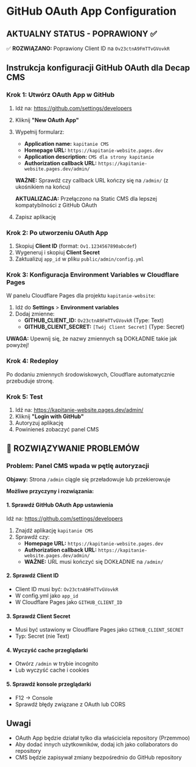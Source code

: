 # GitHub OAuth App Configuration

## AKTUALNY STATUS - POPRAWIONY ✅

✅ **ROZWIĄZANO:** Poprawiony Client ID na `Ov23ctnA9FmTTvGVovkR`

## Instrukcja konfiguracji GitHub OAuth dla Decap CMS

### Krok 1: Utwórz OAuth App w GitHub

1. Idź na: https://github.com/settings/developers
2. Kliknij **"New OAuth App"**
3. Wypełnij formularz:
   - **Application name:** `kapitanie CMS`
   - **Homepage URL:** `https://kapitanie-website.pages.dev`
   - **Application description:** `CMS dla strony kapitanie`
   - **Authorization callback URL:** `https://kapitanie-website.pages.dev/admin/`
   
   **WAŻNE:** Sprawdź czy callback URL kończy się na `/admin/` (z ukośnikiem na końcu)
   
   **AKTUALIZACJA:** Przełączono na Static CMS dla lepszej kompatybilności z GitHub OAuth
4. Zapisz aplikację

### Krok 2: Po utworzeniu OAuth App

1. Skopiuj **Client ID** (format: `Ov1.1234567890abcdef`)
2. Wygeneruj i skopiuj **Client Secret**
3. Zaktualizuj `app_id` w pliku `public/admin/config.yml`

### Krok 3: Konfiguracja Environment Variables w Cloudflare Pages

W panelu Cloudflare Pages dla projektu `kapitanie-website`:

1. Idź do **Settings** > **Environment variables**
2. Dodaj zmienne:
   - **GITHUB_CLIENT_ID:** `Ov23ctnA9FmTTvGVovkR` (Type: Text)
   - **GITHUB_CLIENT_SECRET:** `[Twój Client Secret]` (Type: Secret)

**UWAGA:** Upewnij się, że nazwy zmiennych są DOKŁADNIE takie jak powyżej!

### Krok 4: Redeploy

Po dodaniu zmiennych środowiskowych, Cloudflare automatycznie przebuduje stronę.

### Krok 5: Test

1. Idź na: https://kapitanie-website.pages.dev/admin/
2. Kliknij **"Login with GitHub"**
3. Autoryzuj aplikację
4. Powinieneś zobaczyć panel CMS

## 🔧 ROZWIĄZYWANIE PROBLEMÓW

### Problem: Panel CMS wpada w pętlę autoryzacji

**Objawy:** Strona `/admin` ciągle się przeładowuje lub przekierowuje

**Możliwe przyczyny i rozwiązania:**

#### 1. Sprawdź GitHub OAuth App ustawienia
Idź na: https://github.com/settings/developers
1. Znajdź aplikację `kapitanie CMS`
2. Sprawdź czy:
   - **Homepage URL:** `https://kapitanie-website.pages.dev`
   - **Authorization callback URL:** `https://kapitanie-website.pages.dev/admin/`
   - **WAŻNE:** URL musi kończyć się DOKŁADNIE na `/admin/`

#### 2. Sprawdź Client ID
- Client ID musi być: `Ov23ctnA9FmTTvGVovkR`
- W config.yml jako `app_id`
- W Cloudflare Pages jako `GITHUB_CLIENT_ID`

#### 3. Sprawdź Client Secret
- Musi być ustawiony w Cloudflare Pages jako `GITHUB_CLIENT_SECRET`
- Typ: Secret (nie Text)

#### 4. Wyczyść cache przeglądarki
- Otwórz `/admin` w trybie incognito
- Lub wyczyść cache i cookies

#### 5. Sprawdź konsole przeglądarki
- F12 → Console
- Sprawdź błędy związane z OAuth lub CORS

## Uwagi

- OAuth App będzie działał tylko dla właściciela repository (Przemmoo)
- Aby dodać innych użytkowników, dodaj ich jako collaborators do repository
- CMS będzie zapisywał zmiany bezpośrednio do GitHub repository
